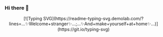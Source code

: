 ### Hi there 👋
<center>[![Typing SVG](https://readme-typing-svg.demolab.com/?lines=...✨Welcome+stranger✨...;...✨And+make+yourself+at+home✨...)](https://git.io/typing-svg)</center>

<!--
**wangz35/wangz35** is a ✨ _special_ ✨ repository because its `README.md` (this file) appears on your GitHub profile.

Here are some ideas to get you started:

- 🔭 I’m currently working on ...
- 🌱 I’m currently learning ...
- 👯 I’m looking to collaborate on ...
- 🤔 I’m looking for help with ...
- 💬 Ask me about ...
- 📫 How to reach me: ...
- 😄 Pronouns: ...
- ⚡ Fun fact: ...
-->
